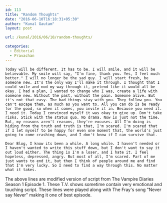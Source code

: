 ```yaml
---
id: 113
title: "Random Thoughts"
date: "2016-06-10T16:18:31+05:30"
author: "Kunal Gautam"
layout: post

url: /kunal/2016/06/10/random-thoughts/

categories:
  - Editorial
  - Pravachan
---
```


`Today will be different. It has to be. I will smile, and it will be believable. My smile will say, "I'm fine, thank you. Yes, I feel much better." I will no longer be the sad guy. I will start fresh, be someone new. It's the only way I'll make it through. I thought that I could smile and nod my way through it, pretend like it would all be okay. I had a plan, I wanted to change who I was, create a life with someone new. Without the past, without the pain. Someone alive. But it's not that easy. The bad things stay with you. They follow you. You can't escape them, as much as you want to. All you can do is be ready for the good, so when it comes, you invite it in. Because you need it. I need it. Today I convinced myself it was okay to give up. Don't take risks. Stick with the status quo. No drama. Now is just not the time. But, my reasons aren't reasons, they're excuses. All I'm doing is hiding from the truth and truth is that, I'm scared. I'm scared that if I let myself to be happy for even one moment that, the world's just going to come crashing down, and I don't know if I can survive that.`

`Dear Blog, I know its been a while. A long while. I haven't needed or I haven't wanted to write this stuff down, but I don't want to say it out loud either. The thing is I'm a loser, and I hate it. I feel hopeless, depressed, angry. But most of all, I'm scared. Part of me just wants to end it, but then I think of people around me and find that I'm very lucky. So I need to find a way through this. No matter what it takes.`

The above lines are modified version of script from The Vampire Diaries Season 1 Episode 1. These T.V. shows sometime contain very emotional and touching script. These lines were played along with The Fray's song "Never say Never" making it one of best episode.
